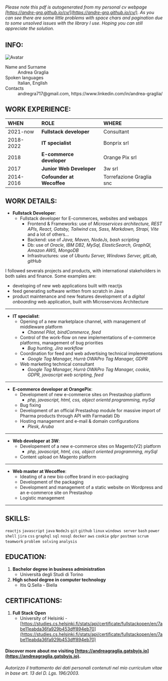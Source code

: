###### Please note this pdf is autogenerated from my personal cv webpage [https://andre-gra.github.io/cv/](https://andre-gra.github.io/cv/). As you can see there are some little problems with space chars and pagination due to some unsolved issues with the library I use. Hoping you can still appreciate the solution.
## INFO:

![Avatar](https://avatars.githubusercontent.com/u/26479015?s=200)

<dl>
<dt>Name and Surname</dt>
<dd>Andrea Graglia</dd>
<dt>Spoken languages</dt>
<dd>Italian, English</dd>
<dt>Contacts</dt>
<dd>andregra717@gmail.com, https://www.linkedin.com/in/andrea-graglia/</dd>
</dl>

## WORK EXPERIENCE:

| WHEN      | ROLE                                   | WHERE                    |
| :-------- | :------------------------------------- | :----------------------- |
| 2021-now  | **Fullstack developer**                | Consultant            |               
| 2018-2022 | **IT specialist** | Bonprix srl              |
| 2018      | **E-commerce developer**               | Orange Pix srl           |
| 2017      | **Junior Web Developer**               | 3w srl                   |
| 2014-2016 | **Cofounder at Wecoffee**              | Torrefazione Graglia snc |

## WORK DETAILS:

- **Fullstack Developer**:
  - Fullstack developer for E-commerces, websites and webapps
    - Frontend & Frameworks: use of _Microservices architecture, REST APIs, React, Gatsby, Tailwind css, Sass, Markdown, Strapi, Vite_ and a lot of others...
    - Backend: use of _Java, Maven, NodeJs, bash scripting_
    - Db: use of _Oracle, IBM DB2, MySql, ElasticSearch, GraphQl, Amazon AWS, MongoDB_
    - Infrastructures: use of _Ubuntu Server, Windows Server, gitLab, gitHub_
  
I followed severals projects and products, with international stakeholders in both sales and finance.
Some examples are:
  - developing of new web applications built with reactjs
  - feed generating software written from scratch in Java
  - product maintenance and new features development of a _digital onboarding_ web application, built with Microservices Architecture


---

- **IT specialist**:
  - Opening of a new marketplace channel, with management of middleware platform
    - _Channel Pilot, bindCommerce, feed_
  - Control of the work-flow on new implementations of e-commerce platforms, management of bug priorities
    - _Bug hunting, Jira workflow_
  - Coordination for feed and web advertising technical implementations
    - _Google Tag Manager, Hurrà OWAPro Tag Manager, GDPR_
  - Web marketing technical consultant
    - _Google Tag Manager, Hurrà OWAPro Tag Manager, cookie, GDPR, javascript web scripting, feed_

---

- **E-commerce developer at OrangePix**:
  - Development of new e-commerce sites on Prestashop platform
    - _php, javascript, html, css, object orientd programming, mySql_
  - Bug fixing
  - Development of an official Prestashop module for massive import of Pharma products through API with Farmadati Db
  - Hosting management and e-mail & domain configurations
    - _Plesk, Aruba_

---

- **Web developer at 3W**:
  - Developement of a new e-commerce sites on Magento(V2) platform
    - _php, javascript, html, css, object oriented programming, mySql_
  - Content upload on Magento platform

---

- **Web master at Wecoffee**:
  - Ideating of a new bio coffee brand in eco-packaging
  - Development of the packaging
  - Development and management of a static website on Wordpress and an e-commerce site on Prestashop
  - Logistic management

---

## SKILLS:

`reactjs` `javascript` `java` `NodeJs` `git` `github` `linux` `windows server` `bash` `power shell` `jira` `css` `graphql` `sql` `nosql` `docker` `aws` `cookie` `gdpr` `postman` `scrum` `teamwork` `problem solving` `analysis`

## EDUCATION:

1.  **Bachelor degree in business administration**
    - Università degli Studi di Torino
1.  **High school degree in computer technology**
    - Itis Q.Sella - Biella

## CERTIFICATIONS:
1. **Full Stack Open**
   - University of Helsinki - [https://studies.cs.helsinki.fi/stats/api/certificate/fullstackopen/en/7abe11eabda36fa929b453dff894eb70](https://studies.cs.helsinki.fi/stats/api/certificate/fullstackopen/en/7abe11eabda36fa929b453dff894eb70)

#### Discover more about me visiting [https://andreagraglia.gatsbyjs.io](https://andreagraglia.gatsbyjs.io).
 
###### Autorizzo il trattamento dei dati personali contenuti nel mio curriculum vitae in base art. 13 del D. Lgs. 196/2003.
